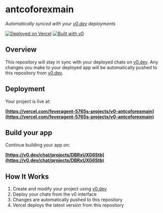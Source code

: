 # antcoforexmain

*Automatically synced with your [v0.dev](https://v0.dev) deployments*

[![Deployed on Vercel](https://img.shields.io/badge/Deployed%20on-Vercel-black?style=for-the-badge&logo=vercel)](https://vercel.com/feveragent-5765s-projects/v0-antcoforexmain)
[![Built with v0](https://img.shields.io/badge/Built%20with-v0.dev-black?style=for-the-badge)](https://v0.dev/chat/projects/DBRxUXG6Stb)

## Overview

This repository will stay in sync with your deployed chats on [v0.dev](https://v0.dev).
Any changes you make to your deployed app will be automatically pushed to this repository from [v0.dev](https://v0.dev).

## Deployment

Your project is live at:

**[https://vercel.com/feveragent-5765s-projects/v0-antcoforexmain](https://vercel.com/feveragent-5765s-projects/v0-antcoforexmain)**

## Build your app

Continue building your app on:

**[https://v0.dev/chat/projects/DBRxUXG6Stb](https://v0.dev/chat/projects/DBRxUXG6Stb)**

## How It Works

1. Create and modify your project using [v0.dev](https://v0.dev)
2. Deploy your chats from the v0 interface
3. Changes are automatically pushed to this repository
4. Vercel deploys the latest version from this repository